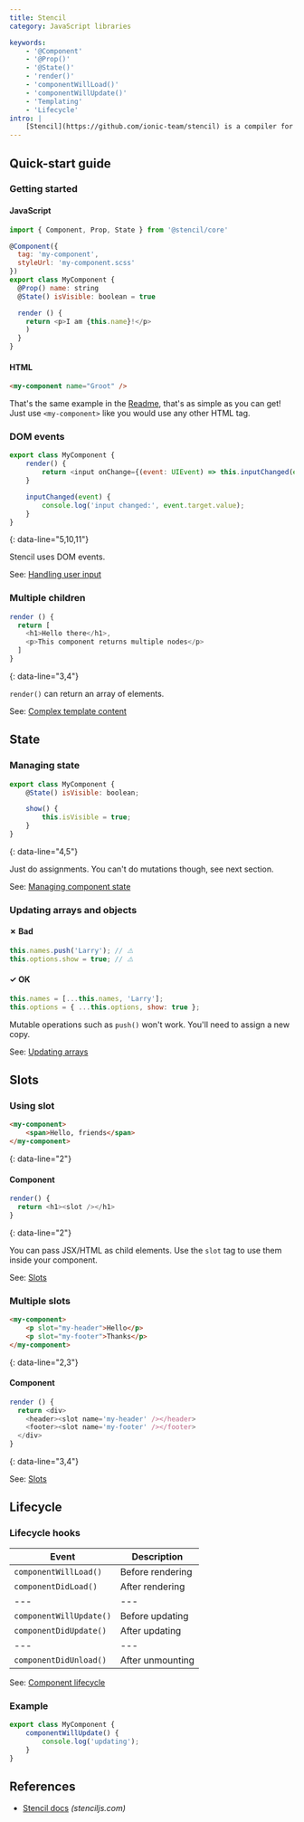 ```yaml
---
title: Stencil
category: JavaScript libraries

keywords:
    - '@Component'
    - '@Prop()'
    - '@State()'
    - 'render()'
    - 'componentWillLoad()'
    - 'componentWillUpdate()'
    - 'Templating'
    - 'Lifecycle'
intro: |
    [Stencil](https://github.com/ionic-team/stencil) is a compiler for web components made by the Ionic team. This guide targets Stencil v0.0.5.
---
```


## Quick-start guide

### Getting started

#### JavaScript

```js
import { Component, Prop, State } from '@stencil/core'

@Component({
  tag: 'my-component',
  styleUrl: 'my-component.scss'
})
export class MyComponent {
  @Prop() name: string
  @State() isVisible: boolean = true

  render () {
    return <p>I am {this.name}!</p>
    )
  }
}
```

#### HTML

```html
<my-component name="Groot" />
```

That's the same example in the [Readme](https://github.com/ionic-team/stencil), that's as simple as you can get! Just use `<my-component>` like you would use any other HTML tag.

### DOM events

```js
export class MyComponent {
    render() {
        return <input onChange={(event: UIEvent) => this.inputChanged(event)} />;
    }

    inputChanged(event) {
        console.log('input changed:', event.target.value);
    }
}
```

{: data-line="5,10,11"}

Stencil uses DOM events.

See: [Handling user input](https://stenciljs.com/docs/templating/#handling-user-input)

### Multiple children

```js
render () {
  return [
    <h1>Hello there</h1>,
    <p>This component returns multiple nodes</p>
  ]
}
```

{: data-line="3,4"}

`render()` can return an array of elements.

See: [Complex template content](https://stenciljs.com/docs/templating#complex-template-content)

## State

### Managing state

```js
export class MyComponent {
    @State() isVisible: boolean;

    show() {
        this.isVisible = true;
    }
}
```

{: data-line="4,5"}

Just do assignments. You can't do mutations though, see next section.

See: [Managing component state](https://stenciljs.com/docs/decorators#managing-component-state)

### Updating arrays and objects

#### ✗ Bad

```js
this.names.push('Larry'); // ⚠️
this.options.show = true; // ⚠️
```

#### ✓ OK

```js
this.names = [...this.names, 'Larry'];
this.options = { ...this.options, show: true };
```

Mutable operations such as `push()` won't work. You'll need to assign a new copy.

See: [Updating arrays](https://stenciljs.com/docs/reactive-data/#updating-arrays)

## Slots

### Using slot

```html
<my-component>
    <span>Hello, friends</span>
</my-component>
```

{: data-line="2"}

#### Component

```js
render() {
  return <h1><slot /></h1>
}
```

{: data-line="2"}

You can pass JSX/HTML as child elements. Use the `slot` tag to use them inside your component.

See: [Slots](https://stenciljs.com/docs/templating#slots)

### Multiple slots

```html
<my-component>
    <p slot="my-header">Hello</p>
    <p slot="my-footer">Thanks</p>
</my-component>
```

{: data-line="2,3"}

#### Component

```js
render () {
  return <div>
    <header><slot name='my-header' /></header>
    <footer><slot name='my-footer' /></footer>
  </div>
}
```

{: data-line="3,4"}

See: [Slots](https://stenciljs.com/docs/templating#slots)

## Lifecycle

### Lifecycle hooks

| Event                   | Description      |
| ----------------------- | ---------------- |
| `componentWillLoad()`   | Before rendering |
| `componentDidLoad()`    | After rendering  |
| ---                     | ---              |
| `componentWillUpdate()` | Before updating  |
| `componentDidUpdate()`  | After updating   |
| ---                     | ---              |
| `componentDidUnload()`  | After unmounting |

See: [Component lifecycle](https://stenciljs.com/docs/component-lifecycle)

### Example

```js
export class MyComponent {
    componentWillUpdate() {
        console.log('updating');
    }
}
```

## References

-   [Stencil docs](https://stenciljs.com/docs/) _(stenciljs.com)_
